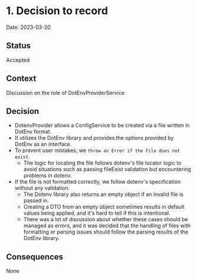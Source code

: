 # 1. Decision to record

Date: 2023-03-20

## Status

Accepted

## Context

Discussion on the role of DotEnvProviderService

## Decision

-   DotenvProvider allows a ConfigService to be created via a file written in DotEnv format.
-   It utilizes the DotEnv library and provides the options provided by DotEnv as an interface.
-   To prevent user mistakes, we `throw an Error if the File does not exist`.
    -   The logic for locating the file follows dotenv's file locator logic to avoid situations such as passing fileExist validation but encountering problems in dotenv.
-   If the file is not formatted correctly, we follow dotenv's specification without any validation.
    -   The Dotenv library also returns an empty object if an invalid file is passed in.
    -   Creating a DTO from an empty object sometimes results in default values being applied, and it's hard to tell if this is intentional.
    -   There was a lot of discussion about whether these cases should be managed as errors, and it was decided that the handling of files with formatting or parsing issues should follow the parsing results of the DotEnv library.

## Consequences

None
